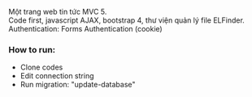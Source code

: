 
Một trang web tin tức MVC 5.  
Code first, javascript AJAX, bootstrap 4, thư viện quản lý file ELFinder.  
Authentication: Forms Authentication (cookie)  
### How to run:
* Clone codes
* Edit connection string
* Run migration: "update-database" 
